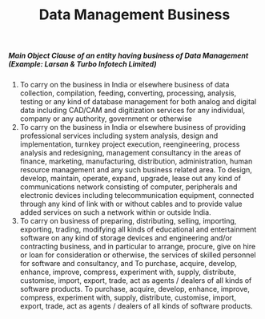 ﻿---
title: "Data Management Business"
weight: 316
layout: docs
---

##### Main Object Clause of an entity having business of Data Management (Example: Larsan & Turbo Infotech Limited)


1. To carry on the business in India or elsewhere business of data collection, compilation, feeding, converting, processing, analysis, testing or any kind of database management for both analog and digital data including CAD/CAM and digitization services for any individual, company or any authority, government or otherwise
2. To carry on the business in India or elsewhere business of providing professional services including system analysis, design and implementation, turnkey project execution, reengineering, process analysis and redesigning, management consultancy in the areas of finance, marketing, manufacturing, distribution, administration, human resource management and any such business related area. To design, develop, maintain, operate, expand, upgrade, lease out any kind of communications network consisting of computer, peripherals and electronic devices including telecommunication equipment, connected through any kind of link with or without cables and to provide value added services on such a network within or outside India.
3. To carry on business of preparing, distributing, selling, importing, exporting, trading, modifying all kinds of educational and entertainment software on any kind of storage devices and engineering and/or contracting business, and in particular to arrange, procure, give on hire or loan for consideration or otherwise, the services of skilled personnel for software and consultancy, and To purchase, acquire, develop, enhance, improve, compress, experiment with, supply, distribute, customise, import, export, trade, act as agents / dealers of all kinds of software products. To purchase, acquire, develop, enhance, improve, compress, experiment with, supply, distribute, customise, import, export, trade, act as agents / dealers of all kinds of software products.
